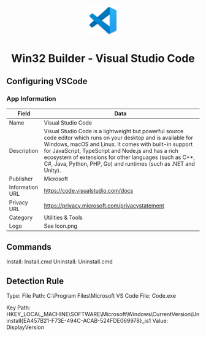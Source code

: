 <div align="center">
  <a href="https://github.com/ALARP-Solutions/WIN32-VSCODE">
    <img src="Icon.png" alt="Logo" width="80" height="80">
  </a>
  <h1>Win32 Builder - Visual Studio Code</h1>
</div>

## Configuring VSCode

### App Information
| Field | Data |
| --- | --- |
| Name | Visual Studio Code |
| Description | Visual Studio Code is a lightweight but powerful source code editor which runs on your desktop and is available for Windows, macOS and Linux. It comes with built-in support for JavaScript, TypeScript and Node.js and has a rich ecosystem of extensions for other languages (such as C++, C#, Java, Python, PHP, Go) and runtimes (such as .NET and Unity). |
| Publisher | Microsoft |
| Information URL | https://code.visualstudio.com/docs |
| Privacy URL | https://privacy.microsoft.com/privacystatement |
| Category | Utilities & Tools |
| Logo | See Icon.png |
## Commands

Install: Install.cmd
Uninstall: Uninstall.cmd

## Detection Rule

Type:       File
Path:       C:\Program Files\Microsoft VS Code
File:       Code.exe


Key Path:   HKEY_LOCAL_MACHINE\SOFTWARE\Microsoft\Windows\CurrentVersion\Uninstall\{EA457B21-F73E-494C-ACAB-524FDE069978}_is1
Value:      DisplayVersion

